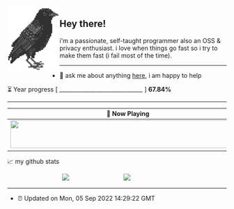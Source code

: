 <img align="left" src="assets/birb.png">

## Hey there!

i'm a passionate, self-taught programmer also an OSS & privacy enthusiast. i love when things go fast so i try to make them fast (i fail most of the time). 

---

- 💬 ask me about anything [here](https://github.com/aunsigned/aunsigned/issues), i am happy to help

<!--START_SECTION:waka-->
<!--END_SECTION:waka-->

⏳ Year progress [ ______________________________ ] **67.84%**

---

| 🎵 Now Playing                                                                                                                 |
| ------------------------------------------------------------------------------------------------------------------------------ |
| <a href="https://status.nmoo.dev/now-playing?open"><img src="https://status.nmoo.dev/now-playing" width="540" height="64"></a> |


📈 my github stats
<p align="center"> 
<img width="50%" src="https://github-readme-stats.vercel.app/api?username=aunsigned&count_private=true&include_all_commits=true&show_icons=true&theme=dracula" />

<a href="https://github.com/aunsigned">
  <img align="right" width="47%" src="https://github-readme-stats.vercel.app/api/top-langs/?username=aunsigned&theme=dracula&compact=true" />
</a>

---

- ⏰ Updated on Mon, 05 Sep 2022 14:29:22 GMT